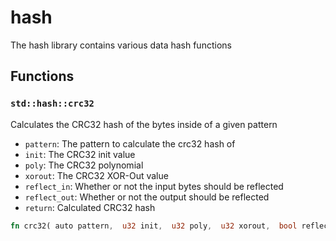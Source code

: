 # hash
The hash library contains various data hash functions


## Functions

### `std::hash::crc32`

Calculates the CRC32 hash of the bytes inside of a given pattern
- `pattern`: The pattern to calculate the crc32 hash of
- `init`: The CRC32 init value
- `poly`: The CRC32 polynomial
- `xorout`: The CRC32 XOR-Out value
- `reflect_in`: Whether or not the input bytes should be reflected
- `reflect_out`: Whether or not the output should be reflected
- `return`: Calculated CRC32 hash


```rust
fn crc32( auto pattern,  u32 init,  u32 poly,  u32 xorout,  bool reflect_in,  bool reflect_out);
```
